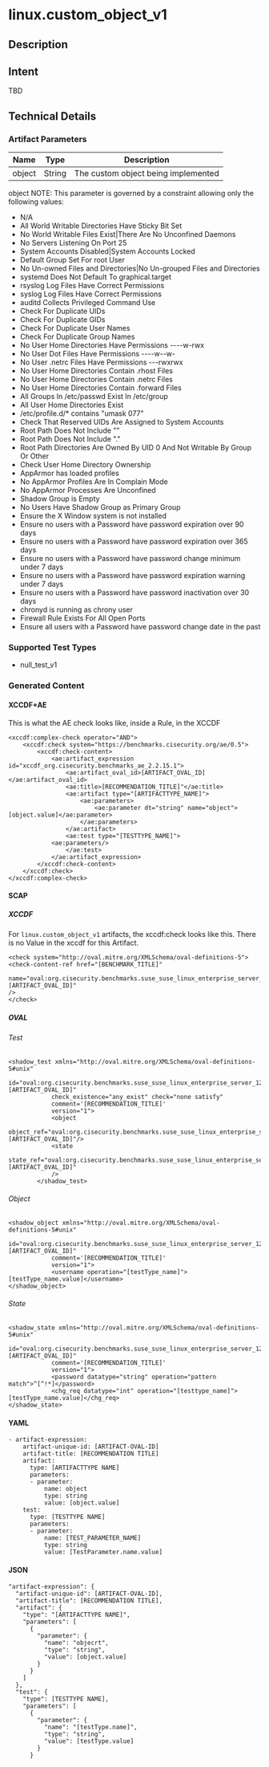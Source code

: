 # linux.custom_object_v1

## Description

## Intent
TBD

## Technical Details
### Artifact Parameters
| Name                  |Type    | Description |
| ----------------------|--------| ----------- |
| object | String | The custom object being implemented |

object
NOTE: This parameter is governed by a constraint allowing only the following values:
- N/A
- All World Writable Directories Have Sticky Bit Set
- No World Writable Files Exist|There Are No Unconfined Daemons
- No Servers Listening On Port 25
- System Accounts Disabled|System Accounts Locked
- Default Group Set For root User
- No Un-owned Files and Directories|No Un-grouped Files and Directories
- systemd Does Not Default To graphical.target
- rsyslog Log Files Have Correct Permissions
- syslog Log Files Have Correct Permissions
- auditd Collects Privileged Command Use
- Check For Duplicate UIDs
- Check For Duplicate GIDs
- Check For Duplicate User Names
- Check For Duplicate Group Names
- No User Home Directories Have Permissions ----w-rwx
- No User Dot Files Have Permissions ----w--w-
- No User .netrc Files Have Permissions ---rwxrwx
- No User Home Directories Contain .rhost Files
- No User Home Directories Contain .netrc Files
- No User Home Directories Contain .forward Files
- All Groups In /etc/passwd Exist In /etc/group
- All User Home Directories Exist
- /etc/profile.d/* contains "umask 077"
- Check That Reserved UIDs Are Assigned to System Accounts
- Root Path Does Not Include ""
- Root Path Does Not Include "."
- Root Path Directories Are Owned By UID 0 And Not Writable By Group Or Other
- Check User Home Directory Ownership
- AppArmor has loaded profiles
- No AppArmor Profiles Are In Complain Mode
- No AppArmor Processes Are Unconfined
- Shadow Group is Empty
- No Users Have Shadow Group as Primary Group
- Ensure the X Window system is not installed
- Ensure no users with a Password have password expiration over 90 days
- Ensure no users with a Password have password expiration over 365 days
- Ensure no users with a Password have password change minimum under 7 days
- Ensure no users with a Password have password expiration warning under 7 days
- Ensure no users with a Password have password inactivation over 30 days
- chronyd is running as chrony user
- Firewall Rule Exists For All Open Ports
- Ensure all users with a Password have password change date in the past


### Supported Test Types
- null_test_v1

### Generated Content
#### XCCDF+AE
This is what the AE check looks like, inside a Rule, in the XCCDF

```
<xccdf:complex-check operator="AND">
    <xccdf:check system="https://benchmarks.cisecurity.org/ae/0.5">
        <xccdf:check-content>
            <ae:artifact_expression id="xccdf_org.cisecurity.benchmarks_ae_2.2.15.1">
                <ae:artifact_oval_id>[ARTIFACT_OVAL_ID]</ae:artifact_oval_id>
                <ae:title>[RECOMMENDATION_TITLE]"</ae:title>
                <ae:artifact type="[ARTIFACTTYPE_NAME]">
                    <ae:parameters>
                        <ae:parameter dt="string" name="object">[object.value]</ae:parameter>
                    </ae:parameters>
                </ae:artifact>
                <ae:test type="[TESTTYPE_NAME]">
            <ae:parameters/>
                </ae:test>
            </ae:artifact_expression>
        </xccdf:check-content>
    </xccdf:check>
</xccdf:complex-check>
```

#### SCAP
##### XCCDF
For `linux.custom_object_v1` artifacts, the xccdf:check looks like this.  There is no Value in the xccdf for this Artifact.

```
<check system="http://oval.mitre.org/XMLSchema/oval-definitions-5">
<check-content-ref href="[BENCHMARK_TITLE]"
    name="oval:org.cisecurity.benchmarks.suse_suse_linux_enterprise_server_12:def:[ARTIFACT_OVAL_ID]"
/>
</check>
```

##### OVAL
###### Test

```
<shadow_test xmlns="http://oval.mitre.org/XMLSchema/oval-definitions-5#unix"
            id="oval:org.cisecurity.benchmarks.suse_suse_linux_enterprise_server_12:tst:[ARTIFACT_OVAL_ID]"
            check_existence="any_exist" check="none satisfy"
            comment='[RECOMMENDATION_TITLE]'
            version="1">
            <object
                object_ref="oval:org.cisecurity.benchmarks.suse_suse_linux_enterprise_server_12:obj:[ARTIFACT_OVAL_ID]"/>
            <state
                state_ref="oval:org.cisecurity.benchmarks.suse_suse_linux_enterprise_server_12:ste:[ARTIFACT_OVAL_ID]"
            />
        </shadow_test>
```

###### Object

```
<shadow_object xmlns="http://oval.mitre.org/XMLSchema/oval-definitions-5#unix"
            id="oval:org.cisecurity.benchmarks.suse_suse_linux_enterprise_server_12:obj:[ARTIFACT_OVAL_ID]"
            comment='[RECOMMENDATION_TITLE]'
            version="1">
            <username operation="[testType_name]">[testType_name.value]</username>
</shadow_object>   
```
###### State

```
<shadow_state xmlns="http://oval.mitre.org/XMLSchema/oval-definitions-5#unix"
            id="oval:org.cisecurity.benchmarks.suse_suse_linux_enterprise_server_12:ste:[ARTIFACT_OVAL_ID]"
            comment='[RECOMMENDATION_TITLE]'
            version="1">
            <password datatype="string" operation="pattern match">^[^!*]</password>
            <chg_req datatype="int" operation="[testtype_name]">[testType_name.value]</chg_req>
</shadow_state>  
```

#### YAML

```
- artifact-expression:
    artifact-unique-id: [ARTIFACT-OVAL-ID]
    artifact-title: [RECOMMENDATION TITLE]
    artifact:
      type: [ARTIFACTTYPE NAME]
      parameters:
      - parameter: 
          name: object
          type: string
          value: [object.value]
    test:
      type: [TESTTYPE NAME]
      parameters:
      - parameter:
          name: [TEST_PARAMETER_NAME]
          type: string
          value: [TestParameter.name.value]    
```

#### JSON

```
"artifact-expression": {
  "artifact-unique-id": [ARTIFACT-OVAL-ID],
  "artifact-title": [RECOMMENDATION TITLE],
  "artifact": {
    "type": "[ARTIFACTTYPE NAME]",
    "parameters": [
      {
        "parameter": {
          "name": "objecrt",
          "type": "string",
          "value": [object.value]
        }
      }
    ]
  },
  "test": {
    "type": [TESTTYPE NAME],
    "parameters": [
      {
        "parameter": {
          "name": "[testType.name]",
          "type": "string",
          "value": [testType.value]
        }
      }
``` 